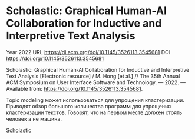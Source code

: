 # Scholastic: Graphical Human-AI Collaboration for Inductive and Interpretive Text Analysis

Year 2022
URL https://dl.acm.org/doi/10.1145/3526113.3545681
DOI https://doi.org/10.1145/3526113.3545681

Scholastic: Graphical Human-AI Collaboration for Inductive and Interpretive Text Analysis [Electronic resource] / M. Hong [et al.] // The 35th Annual ACM Symposium on User Interface Software and Technology. — 2022. — Available from: https://doi.org/10.1145/3526113.3545681.

Topic modeling может использоваться для упрощения кластеризации.
Приводят обзор большого количества программ для упрощения кластеризации текстов.
Говорят, что на первом месте должен стоять человек а не машина.



[Scholastic](zotero://select/library/items/Q58NDZBL)
